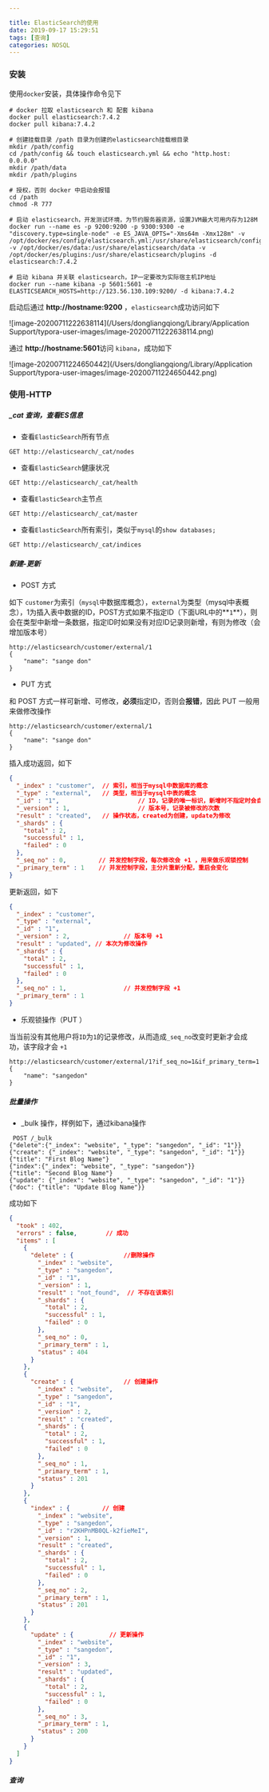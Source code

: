 ```yaml
---

title: ElasticSearch的使用
date: 2019-09-17 15:29:51
tags: [查询]
categories: NOSQL
---
```


### 安装

使用`docker`安装，具体操作命令见下

```shell
# docker 拉取 elasticsearch 和 配套 kibana
docker pull elasticsearch:7.4.2
docker pull kibana:7.4.2

# 创建挂载目录 /path 目录为创建的elasticsearch挂载根目录
mkdir /path/config
cd /path/config && touch elasticsearch.yml && echo "http.host: 0.0.0.0"
mkdir /path/data
mkdir /path/plugins

# 授权，否则 docker 中启动会报错
cd /path
chmod -R 777

# 启动 elasticsearch，开发测试环境，为节约服务器资源，设置JVM最大可用内存为128M
docker run --name es -p 9200:9200 -p 9300:9300 -e "discovery.type=single-node" -e ES_JAVA_OPTS="-Xms64m -Xmx128m" -v /opt/docker/es/config/elasticsearch.yml:/usr/share/elasticsearch/config/elasticsearch.yml -v /opt/docker/es/data:/usr/share/elasticsearch/data -v /opt/docker/es/plugins:/usr/share/elasticsearch/plugins -d elasticsearch:7.4.2

# 启动 kibana 并关联 elasticsearch，IP一定要改为实际宿主机IP地址
docker run --name kibana -p 5601:5601 -e ELASTICSEARCH_HOSTS=http://123.56.130.109:9200/ -d kibana:7.4.2
```

启动后通过 **http://hostname:9200** ，`elasticsearch`成功访问如下

![image-20200711222638114](/Users/dongliangqiong/Library/Application Support/typora-user-images/image-20200711222638114.png)

通过  **http://hostname:5601**访问 `kibana`，成功如下

![image-20200711224650442](/Users/dongliangqiong/Library/Application Support/typora-user-images/image-20200711224650442.png)

### 使用-HTTP

##### _cat 查询，查看ES信息

- 查看`ElasticSearch`所有节点

```http
GET http://elasticsearch/_cat/nodes
```

- 查看`ElasticSearch`健康状况

```http
GET http://elasticsearch/_cat/health
```

- 查看`ElasticSearch`主节点

```http
GET http://elasticsearch/_cat/master
```

- 查看`ElasticSearch`所有索引，类似于`mysql`的`show databases;`

```http
GET http://elasticsearch/_cat/indices
```



##### 新建-更新

- POST 方式

如下 `customer`为索引（`mysql`中数据库概念），`external`为类型（mysql中表概念），1为插入表中数据的ID，POST方式如果不指定ID（下面URL中的**`1`**），则会在类型中新增一条数据，指定ID时如果没有对应ID记录则新增，有则为修改（会增加版本号）

```http
http://elasticsearch/customer/external/1
{
	"name": "sange don"
}
```

- PUT 方式

和 POST 方式一样可新增、可修改，**必须**指定ID，否则会**报错**，因此 PUT 一般用来做修改操作

```http
http://elasticsearch/customer/external/1
{
	"name": "sange don"
}
```

插入成功返回，如下

```json
{
  "_index" : "customer",  // 索引，相当于mysql中数据库的概念
  "_type" : "external",   // 类型，相当于mysql中表的概念
  "_id" : "1",						// ID，记录的唯一标识，新增时不指定时会自动生成唯一标识
  "_version" : 1,					// 版本号，记录被修改的次数
  "result" : "created",   // 操作状态，created为创建，update为修改
  "_shards" : {
    "total" : 2,
    "successful" : 1,
    "failed" : 0
  },
  "_seq_no" : 0,         // 并发控制字段，每次修改会 +1 ，用来做乐观锁控制
  "_primary_term" : 1    // 并发控制字段，主分片重新分配，重启会变化
}
```

更新返回，如下

```json
{
  "_index" : "customer",
  "_type" : "external",
  "_id" : "1",
  "_version" : 2,				// 版本号 +1
  "result" : "updated", // 本次为修改操作
  "_shards" : {
    "total" : 2,
    "successful" : 1,
    "failed" : 0
  },
  "_seq_no" : 1,				// 并发控制字段 +1
  "_primary_term" : 1
}
```

- 乐观锁操作（PUT ）

当当前没有其他用户将`ID`为`1`的记录修改，从而造成`_seq_no`改变时更新才会成功，该字段才会 `+1`

```shell
http://elasticsearch/customer/external/1?if_seq_no=1&if_primary_term=1
{
	"name": "sangedon"
}
```

##### 批量操作

- _bulk 操作，样例如下，通过kibana操作 

```http
 POST /_bulk
{"delete":{"_index": "website", "_type": "sangedon", "_id": "1"}}
{"create": {"_index": "website", "_type": "sangedon", "_id": "1"}}
{"title": "First Blog Name"}
{"index":{"_index": "website", "_type": "sangedon"}}
{"title": "Second Blog Name"}
{"update": {"_index": "website", "_type": "sangedon", "_id": "1"}}
{"doc": {"title": "Update Blog Name"}}
```

成功如下

```json
{
  "took" : 402,
  "errors" : false,        // 成功
  "items" : [
    {
      "delete" : {				//删除操作
        "_index" : "website",
        "_type" : "sangedon",
        "_id" : "1",
        "_version" : 1,
        "result" : "not_found",  // 不存在该索引
        "_shards" : {
          "total" : 2,
          "successful" : 1,
          "failed" : 0
        },
        "_seq_no" : 0,
        "_primary_term" : 1,
        "status" : 404		
      }
    },
    {
      "create" : {				// 创建操作
        "_index" : "website",
        "_type" : "sangedon",
        "_id" : "1",
        "_version" : 2,
        "result" : "created",
        "_shards" : {
          "total" : 2,
          "successful" : 1,
          "failed" : 0
        },
        "_seq_no" : 1,
        "_primary_term" : 1,
        "status" : 201
      }
    },
    {
      "index" : {         // 创建
        "_index" : "website",
        "_type" : "sangedon",
        "_id" : "r2KHPnMB0QL-k2fieMeI",
        "_version" : 1,
        "result" : "created",
        "_shards" : {
          "total" : 2,
          "successful" : 1,
          "failed" : 0
        },
        "_seq_no" : 2,
        "_primary_term" : 1,
        "status" : 201
      }
    },
    {
      "update" : {			// 更新操作
        "_index" : "website",
        "_type" : "sangedon",
        "_id" : "1",
        "_version" : 3,
        "result" : "updated",
        "_shards" : {
          "total" : 2,
          "successful" : 1,
          "failed" : 0
        },
        "_seq_no" : 3,
        "_primary_term" : 1,
        "status" : 200
      }
    }
  ]
}
```



##### 查询